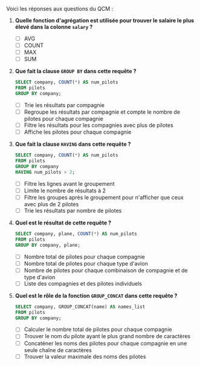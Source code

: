 Voici les réponses aux questions du QCM :

1. **Quelle fonction d'agrégation est utilisée pour trouver le salaire le plus élevé dans la colonne `salary` ?**

   - [ ] AVG
   - [ ] COUNT
   - [ ] MAX
   - [ ] SUM

2. **Que fait la clause `GROUP BY` dans cette requête ?**

   ```sql
   SELECT company, COUNT(*) AS num_pilots
   FROM pilots
   GROUP BY company;
   ```

   - [ ] Trie les résultats par compagnie
   - [ ] Regroupe les résultats par compagnie et compte le nombre de pilotes pour chaque compagnie
   - [ ] Filtre les résultats pour les compagnies avec plus de pilotes
   - [ ] Affiche les pilotes pour chaque compagnie

3. **Que fait la clause `HAVING` dans cette requête ?**

   ```sql
   SELECT company, COUNT(*) AS num_pilots
   FROM pilots
   GROUP BY company
   HAVING num_pilots > 2;
   ```

   - [ ] Filtre les lignes avant le groupement
   - [ ] Limite le nombre de résultats à 2
   - [ ] Filtre les groupes après le groupement pour n'afficher que ceux avec plus de 2 pilotes
   - [ ] Trie les résultats par nombre de pilotes

4. **Quel est le résultat de cette requête ?**

   ```sql
   SELECT company, plane, COUNT(*) AS num_pilots
   FROM pilots
   GROUP BY company, plane;
   ```

   - [ ] Nombre total de pilotes pour chaque compagnie
   - [ ] Nombre total de pilotes pour chaque type d'avion
   - [ ] Nombre de pilotes pour chaque combinaison de compagnie et de type d'avion
   - [ ] Liste des compagnies et des pilotes individuels

5. **Quel est le rôle de la fonction `GROUP_CONCAT` dans cette requête ?**

   ```sql
   SELECT company, GROUP_CONCAT(name) AS names_list
   FROM pilots
   GROUP BY company;
   ```

   - [ ] Calculer le nombre total de pilotes pour chaque compagnie
   - [ ] Trouver le nom du pilote ayant le plus grand nombre de caractères
   - [ ] Concaténer les noms des pilotes pour chaque compagnie en une seule chaîne de caractères
   - [ ] Trouver la valeur maximale des noms des pilotes
